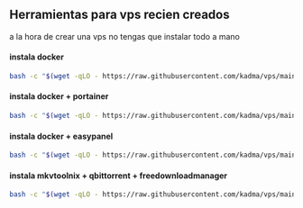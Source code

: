 ## Herramientas para vps recien creados

a la hora de crear una vps no tengas que instalar todo a mano

#### instala docker
```sh
bash -c "$(wget -qLO - https://raw.githubusercontent.com/kadma/vps/main/install-docker.sh)"
```


#### instala docker + portainer
```sh
bash -c "$(wget -qLO - https://raw.githubusercontent.com/kadma/vps/main/nuevo%2Bdocker%2Bportainer.sh)"
```


#### instala docker + easypanel
```sh
bash -c "$(wget -qLO - https://raw.githubusercontent.com/kadma/vps/main/nuevo%2Bdocker%2Beasypanel.sh)"
```

#### instala mkvtoolnix + qbittorrent + freedownloadmanager
```sh
bash -c "$(wget -qLO - https://raw.githubusercontent.com/kadma/vps/main/nuevo%2Bmkvtoolnix%2Bqbittorrent%2Bfreedownloadmanager.sh)"
```

